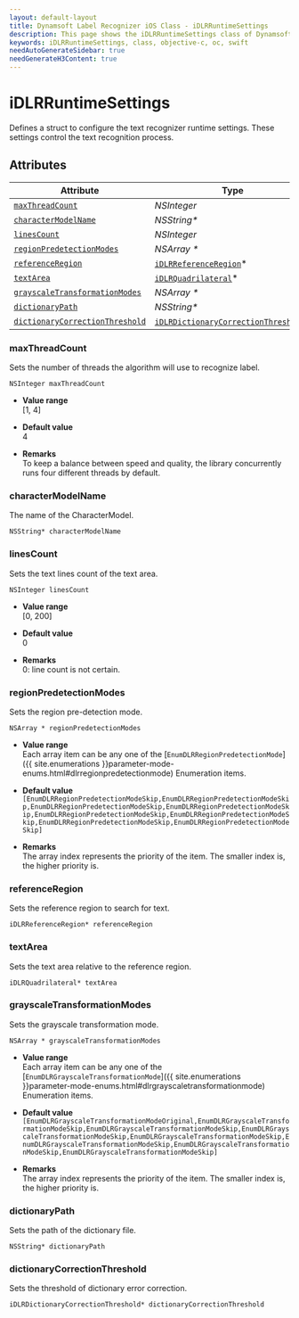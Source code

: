 ```yaml
---
layout: default-layout
title: Dynamsoft Label Recognizer iOS Class - iDLRRuntimeSettings
description: This page shows the iDLRRuntimeSettings class of Dynamsoft Label Recognizer for iOS SDK.
keywords: iDLRRuntimeSettings, class, objective-c, oc, swift
needAutoGenerateSidebar: true
needGenerateH3Content: true
---
```



# iDLRRuntimeSettings
Defines a struct to configure the text recognizer runtime settings. These settings control the text recognition process.
  

## Attributes
  
| Attribute | Type |
|---------- | ---- |
| [`maxThreadCount`](#maxthreadcount) | *NSInteger* |
| [`characterModelName`](#charactermodelname) | *NSString\** |
| [`linesCount`](#linescount) | *NSInteger* |
| [`regionPredetectionModes`](#regionpredetectionmodes) | *NSArray \** |
| [`referenceRegion`](#referenceregion) | [`iDLRReferenceRegion`](dlr-reference-region.md)\* |
| [`textArea`](#textarea) | [`iDLRQuadrilateral`](dlr-quadrilateral.md)\* |
| [`grayscaleTransformationModes`](#grayscaletransformationmodes) | *NSArray \** |
| [`dictionaryPath`](#dictionarypath) | *NSString\** |
| [`dictionaryCorrectionThreshold`](#dictionarycorrectionthreshold) | [`iDLRDictionaryCorrectionThreshold`](dlr-dictionary-correction-threshold.md)\* |

### maxThreadCount
Sets the number of threads the algorithm will use to recognize label.
```objc
NSInteger maxThreadCount
```
- **Value range**   
    [1, 4]
      
- **Default value**   
    4
    
- **Remarks**   
    To keep a balance between speed and quality, the library concurrently runs four different threads by default.

### characterModelName
The name of the CharacterModel.
```objc
NSString* characterModelName
```

### linesCount
Sets the text lines count of the text area.
```objc
NSInteger linesCount
```
- **Value range**   
    [0, 200]
      
- **Default value**   
    0
    
- **Remarks**   
    0: line count is not certain.


### regionPredetectionModes
Sets the region pre-detection mode.
```objc
NSArray * regionPredetectionModes
```
- **Value range**   
    Each array item can be any one of the [`EnumDLRRegionPredetectionMode`]({{ site.enumerations }}parameter-mode-enums.html#dlrregionpredetectionmode) Enumeration items.
      
- **Default value**   
    `[EnumDLRRegionPredetectionModeSkip,EnumDLRRegionPredetectionModeSkip,EnumDLRRegionPredetectionModeSkip,EnumDLRRegionPredetectionModeSkip,EnumDLRRegionPredetectionModeSkip,EnumDLRRegionPredetectionModeSkip,EnumDLRRegionPredetectionModeSkip,EnumDLRRegionPredetectionModeSkip]`
    
- **Remarks**   
    The array index represents the priority of the item. The smaller index is, the higher priority is.


### referenceRegion
Sets the reference region to search for text.
```objc
iDLRReferenceRegion* referenceRegion
```

### textArea
Sets the text area relative to the reference region.
```objc
iDLRQuadrilateral* textArea
```

### grayscaleTransformationModes
Sets the grayscale transformation mode.
```objc
NSArray * grayscaleTransformationModes
```
- **Value range**   
    Each array item can be any one of the [`EnumDLRGrayscaleTransformationMode`]({{ site.enumerations }}parameter-mode-enums.html#dlrgrayscaletransformationmode) Enumeration items.
      
- **Default value**   
    `[EnumDLRGrayscaleTransformationModeOriginal,EnumDLRGrayscaleTransformationModeSkip,EnumDLRGrayscaleTransformationModeSkip,EnumDLRGrayscaleTransformationModeSkip,EnumDLRGrayscaleTransformationModeSkip,EnumDLRGrayscaleTransformationModeSkip,EnumDLRGrayscaleTransformationModeSkip,EnumDLRGrayscaleTransformationModeSkip]`
    
- **Remarks**   
    The array index represents the priority of the item. The smaller index is, the higher priority is.
  


### dictionaryPath
Sets the path of the dictionary file.
```objc
NSString* dictionaryPath
```

### dictionaryCorrectionThreshold
Sets the threshold of dictionary error correction.
```objc
iDLRDictionaryCorrectionThreshold* dictionaryCorrectionThreshold
```
